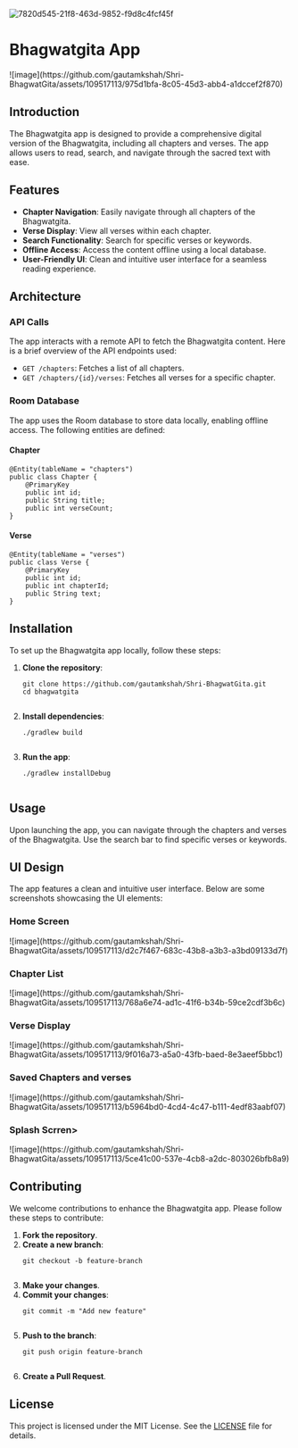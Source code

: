 ![7820d545-21f8-463d-9852-f9d8c4fcf45f](https://github.com/gautamkshah/Shri-BhagwatGita/assets/109517113/7ae92f08-88e6-4eea-a093-68bad020bcc9)<!DOCTYPE html>
<html lang="en">
<head>
   
</head>
<body>


<h1>Bhagwatgita App</h1>
![image](https://github.com/gautamkshah/Shri-BhagwatGita/assets/109517113/975d1bfa-8c05-45d3-abb4-a1dccef2f870)

<h2>Introduction</h2>
<p>The Bhagwatgita app is designed to provide a comprehensive digital version of the Bhagwatgita, including all chapters and verses. The app allows users to read, search, and navigate through the sacred text with ease.</p>

<h2>Features</h2>
<ul>
    <li><strong>Chapter Navigation</strong>: Easily navigate through all chapters of the Bhagwatgita.</li>
    <li><strong>Verse Display</strong>: View all verses within each chapter.</li>
    <li><strong>Search Functionality</strong>: Search for specific verses or keywords.</li>
    <li><strong>Offline Access</strong>: Access the content offline using a local database.</li>
    <li><strong>User-Friendly UI</strong>: Clean and intuitive user interface for a seamless reading experience.</li>
</ul>

<h2>Architecture</h2>
<h3>API Calls</h3>
<p>The app interacts with a remote API to fetch the Bhagwatgita content. Here is a brief overview of the API endpoints used:</p>
<ul>
    <li><code>GET /chapters</code>: Fetches a list of all chapters.</li>
    <li><code>GET /chapters/{id}/verses</code>: Fetches all verses for a specific chapter.</li>
</ul>

<h3>Room Database</h3>
<p>The app uses the Room database to store data locally, enabling offline access. The following entities are defined:</p>

<h4>Chapter</h4>
<pre><code>@Entity(tableName = "chapters")
public class Chapter {
    @PrimaryKey
    public int id;
    public String title;
    public int verseCount;
}
</code></pre>

<h4>Verse</h4>
<pre><code>@Entity(tableName = "verses")
public class Verse {
    @PrimaryKey
    public int id;
    public int chapterId;
    public String text;
}
</code></pre>

<h2>Installation</h2>
<p>To set up the Bhagwatgita app locally, follow these steps:</p>
<ol>
    <li><strong>Clone the repository</strong>:
        <pre><code>git clone https://github.com/gautamkshah/Shri-BhagwatGita.git
cd bhagwatgita
        </code></pre>
    </li>
    <li><strong>Install dependencies</strong>:
        <pre><code>./gradlew build
        </code></pre>
    </li>
    <li><strong>Run the app</strong>:
        <pre><code>./gradlew installDebug
        </code></pre>
    </li>
</ol>

<h2>Usage</h2>
<p>Upon launching the app, you can navigate through the chapters and verses of the Bhagwatgita. Use the search bar to find specific verses or keywords.</p>

<h2>UI Design</h2>
<p>The app features a clean and intuitive user interface. Below are some screenshots showcasing the UI elements:</p>

<h3>Home Screen</h3>
![image](https://github.com/gautamkshah/Shri-BhagwatGita/assets/109517113/d2c7f467-683c-43b8-a3b3-a3bd09133d7f)

<h3>Chapter List</h3>
![image](https://github.com/gautamkshah/Shri-BhagwatGita/assets/109517113/768a6e74-ad1c-41f6-b34b-59ce2cdf3b6c)


<h3>Verse Display</h3>
![image](https://github.com/gautamkshah/Shri-BhagwatGita/assets/109517113/9f016a73-a5a0-43fb-baed-8e3aeef5bbc1)

<h3>Saved Chapters and verses</h3>
![image](https://github.com/gautamkshah/Shri-BhagwatGita/assets/109517113/b5964bd0-4cd4-4c47-b111-4edf83aabf07)

<h3>Splash Scrren></h3>
![image](https://github.com/gautamkshah/Shri-BhagwatGita/assets/109517113/5ce41c00-537e-4cb8-a2dc-803026bfb8a9)




<h2>Contributing</h2>
<p>We welcome contributions to enhance the Bhagwatgita app. Please follow these steps to contribute:</p>
<ol>
    <li><strong>Fork the repository</strong>.</li>
    <li><strong>Create a new branch</strong>:
        <pre><code>git checkout -b feature-branch
        </code></pre>
    </li>
    <li><strong>Make your changes</strong>.</li>
    <li><strong>Commit your changes</strong>:
        <pre><code>git commit -m "Add new feature"
        </code></pre>
    </li>
    <li><strong>Push to the branch</strong>:
        <pre><code>git push origin feature-branch
        </code></pre>
    </li>
    <li><strong>Create a Pull Request</strong>.</li>
</ol>

<h2>License</h2>
<p>This project is licensed under the MIT License. See the <a href="LICENSE">LICENSE</a> file for details.</p>

</body>
</html>




